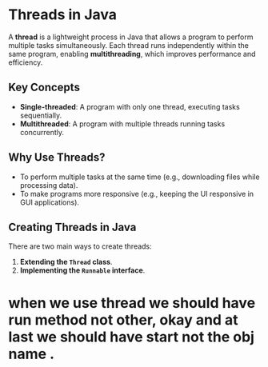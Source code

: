 # Threads in Java

A **thread** is a lightweight process in Java that allows a program to perform multiple tasks simultaneously. 
Each thread runs independently within the same program, enabling **multithreading**, which improves performance and efficiency.

## Key Concepts
- **Single-threaded**: A program with only one thread, executing tasks sequentially.
- **Multithreaded**: A program with multiple threads running tasks concurrently.

## Why Use Threads?
- To perform multiple tasks at the same time (e.g., downloading files while processing data).
- To make programs more responsive (e.g., keeping the UI responsive in GUI applications).

## Creating Threads in Java
There are two main ways to create threads:
1. **Extending the `Thread` class**.
2. **Implementing the `Runnable` interface**.




# when we use thread we should have run method not other, okay and at last we should have start not the obj name .
